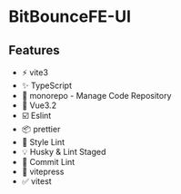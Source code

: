 # BitBounceFE-UI

## Features
- :zap: vite3
- :sparkles: TypeScript
- :hammer: monorepo - Manage Code Repository
- :gem: Vue3.2
- :ballot_box_with_check: Eslint
- :package: prettier
- :key: Style Lint
- :bulb: Husky & Lint Staged
- :microscope: Commit Lint
- :pencil: vitepress
- :white_check_mark: vitest